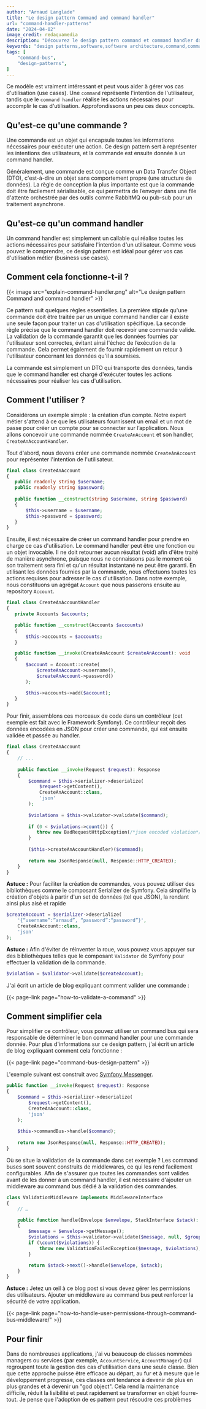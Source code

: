 ```yaml
---
author: "Arnaud Langlade"
title: "Le design pattern Command and command handler"
url: "command-handler-patterns"
date: "2024-04-02"
image_credit: redaquamedia
description: "Découvrez le design pattern command et command handler dans le développement logiciel. Les commandes représentent les intentions des utilisateurs, prises en charge par le command handler. Apprenez ces patterns à travers des exemples concrets et bien plus, comme par exemple la validation de commande ou l’utilisation d’un command bus"
keywords: "design patterns,software,software architecture,command,command handler,command bus"
tags: [
    "command-bus",
    "design-patterns",
]
---
```


Ce modèle est vraiment intéressant et peut vous aider à gérer vos cas d'utilisation (use cases). Une `command` représente l'intention de l'utilisateur, tandis que le `command handler` réalise les actions nécessaires pour accomplir le cas d'utilisation. Approfondissons un peu ces deux concepts.

## Qu'est-ce qu'une commande ?

Une commande est un objet qui encapsule toutes les informations nécessaires pour exécuter une action. Ce design pattern sert à représenter les intentions des utilisateurs, et la commande est ensuite donnée à un command handler.

Généralement, une commande est conçue comme un Data Transfer Object (DTO), c'est-à-dire un objet sans comportement propre (une structure de données). La règle de conception la plus importante est que la commande doit être facilement sérialisable, ce qui permettra de l’envoyer dans une file d'attente orchestrée par des outils comme RabbitMQ ou pub-sub pour un traitement asynchrone.

## Qu'est-ce qu'un command handler

Un command handler est simplement un callable qui réalise toutes les actions nécessaires pour satisfaire l'intention d'un utilisateur. Comme vous pouvez le comprendre, ce design pattern est idéal pour gérer vos cas d'utilisation métier (business use cases).

## Comment cela fonctionne-t-il ?

{{< image src="explain-command-handler.png" alt="Le design pattern Command and command handler" >}}

Ce pattern suit quelques règles essentielles. La première stipule qu'une commande doit être traitée par un unique command handler car il existe une seule façon pour traiter un cas d'utilisation spécifique. La seconde règle précise que le command handler doit recevoir une commande valide. La validation de la commande garantit que les données fournies par l'utilisateur sont correctes, évitant ainsi l'échec de l’exécution de la commande. Cela permet également de fournir rapidement un retour à l'utilisateur concernant les données qu'il a soumises.

La commande est simplement un DTO qui transporte des données, tandis que le command handler est chargé d'exécuter toutes les actions nécessaires pour réaliser les cas d'utilisation.

## Comment l'utiliser ?

Considérons un exemple simple : la création d’un compte. Notre expert métier s'attend à ce que les utilisateurs fournissent un email et un mot de passe pour créer un compte pour se connecter sur l’application. Nous allons concevoir une commande nommée `CreateAnAccount`  et son handler, `CreateAnAccountHandler`.

Tout d'abord, nous devons créer une commande nommée `CreateAnAccount` pour représenter l'intention de l'utilisateur.

```php
final class CreateAnAccount
{
   public readonly string $username;
   public readonly string $password;
   
   public function __construct(string $username, string $password) 
   {
       $this->username = $username;
       $this->password = $password;
   }
}
```

Ensuite, il est nécessaire de créer un command handler pour prendre en charge ce cas d'utilisation. Le command handler peut être une fonction ou un objet invocable. Il ne doit retourner aucun résultat (void) afin d'être traité de manière asynchrone, puisque nous ne connaissons pas le moment où son traitement sera fini et qu'un résultat instantané ne peut être garanti. En utilisant les données fournies par la commande, nous effectuons toutes les actions requises pour adresser le cas d'utilisation. Dans notre exemple, nous constituons un agrégat `Account` que nous passerons ensuite au repository `Account`.

```php
final class CreateAnAccountHandler
{
   private Accounts $accounts;

   public function __construct(Accounts $accounts)
   {
       $this->accounts = $accounts;
   }

   public function __invoke(CreateAnAccount $createAnAccount): void
   {
       $account = Account::create(
           $createAnAccount->username(),
           $createAnAccount->password()
       );

       $this->accounts->add($account);
   }
}
```

Pour finir, assemblons ces morceaux de code dans un contrôleur (cet exemple est fait avec le Framework Symfony). Ce contrôleur reçoit des données encodées en JSON pour créer une commande, qui est ensuite validée et passée au handler.

```php
final class CreateAnAccount
{
    // ...
    
    public function __invoke(Request $request): Response
    {
        $command = $this->serializer->deserialize(
            $request->getContent(),
            CreateAnAccount::class,
            'json'
        );
        
        $violations = $this->validator->validate($command);
        
        if (0 < $violations->count()) {
           throw new BadRequestHttpException(/*json encoded violation*/);
        }
        
        ($this->createAnAccountHandler)($command);
        
        return new JsonResponse(null, Response::HTTP_CREATED);
    }
}
```

**Astuce :** Pour faciliter la création de commandes, vous pouvez utiliser des bibliothèques comme le composant Serializer de Symfony. Cela simplifie la création d'objets à partir d'un set de données (tel que JSON), la rendant ainsi plus aisé et rapide

```php
$createAccount = $serializer->deserialize(
    '{“username”:”arnaud”, “password”:“password”}',
    CreateAnAccount::class,
    'json'
);
```

**Astuce :**  Afin d'éviter de réinventer la roue, vous pouvez vous appuyer sur des bibliothèques telles que le composant `Validator` de Symfony pour effectuer la validation de la commande.

```php
$violation = $validator->validate($createAccount);
```

J'ai écrit un article de blog expliquant comment valider une commande :

{{< page-link page="how-to-validate-a-command" >}}

## Comment simplifier cela

Pour simplifier ce contrôleur, vous pouvez utiliser un command bus qui sera responsable de déterminer le bon command handler pour une commande donnée. Pour plus d'informations sur ce design pattern, j'ai écrit un article de blog expliquant comment cela fonctionne :

{{< page-link page="command-bus-design-pattern" >}}

L'exemple suivant est construit avec [Symfony Messenger](https://symfony.com/doc/current/components/messenger.html).

```php
public function __invoke(Request $request): Response
{
    $command = $this->serializer->deserialize(
        $request->getContent(),
        CreateAnAccount::class,
        'json'
    );
    
    $this->commandBus->handle($command);
    
    return new JsonResponse(null, Response::HTTP_CREATED);
}
```

Où se situe la validation de la commande dans cet exemple ? Les command buses sont souvent construits de middlewares, ce qui les rend facilement configurables. Afin de s'assurer que toutes les commandes sont valides avant de les donner à un command handler, il est nécessaire d'ajouter un middleware au command bus dédié à la validation des commandes.

```php
class ValidationMiddleware implements MiddlewareInterface
{
    // …

    public function handle(Envelope $envelope, StackInterface $stack): Envelope
    {
        $message = $envelope->getMessage();        
        $violations = $this->validator->validate($message, null, $groups);
        if (\count($violations)) {
            throw new ValidationFailedException($message, $violations);
        }

        return $stack->next()->handle($envelope, $stack);
    }
}
```

**Astuce :** Jetez un œil à ce blog post si vous devez gérer les permissions des utilisateurs. Ajouter un middleware au command bus peut renforcer la sécurité de votre application.

{{< page-link page="how-to-handle-user-permissions-through-command-bus-middleware/" >}}

## Pour finir

Dans de nombreuses applications, j'ai vu beaucoup de classes nommées managers ou services (par exemple, `AccountService`, `AccountManager`) qui regroupent toute la gestion des cas d'utilisation dans une seule classe. Bien que cette approche puisse être efficace au départ, au fur et à mesure que le développement progresse, ces classes ont tendance à devenir de plus en plus grandes et à devenir un "god object". Cela rend la maintenance difficile, réduit la lisibilité et peut rapidement se transformer en objet fourre-tout. Je pense que l'adoption de es pattern peut résoudre ces problèmes
